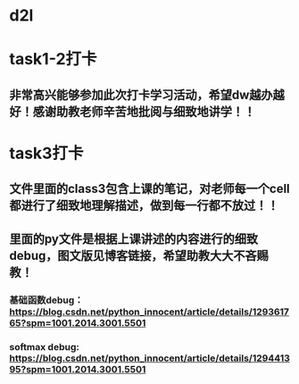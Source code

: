 # d2l
# task1-2打卡
## 非常高兴能够参加此次打卡学习活动，希望dw越办越好！感谢助教老师辛苦地批阅与细致地讲学！！
# task3打卡
## 文件里面的class3包含上课的笔记，对老师每一个cell都进行了细致地理解描述，做到每一行都不放过！！
## 里面的py文件是根据上课讲述的内容进行的细致debug，图文版见博客链接，希望助教大大不吝赐教！
### 基础函数debug：https://blog.csdn.net/python_innocent/article/details/129361765?spm=1001.2014.3001.5501
### softmax debug: https://blog.csdn.net/python_innocent/article/details/129441395?spm=1001.2014.3001.5501

